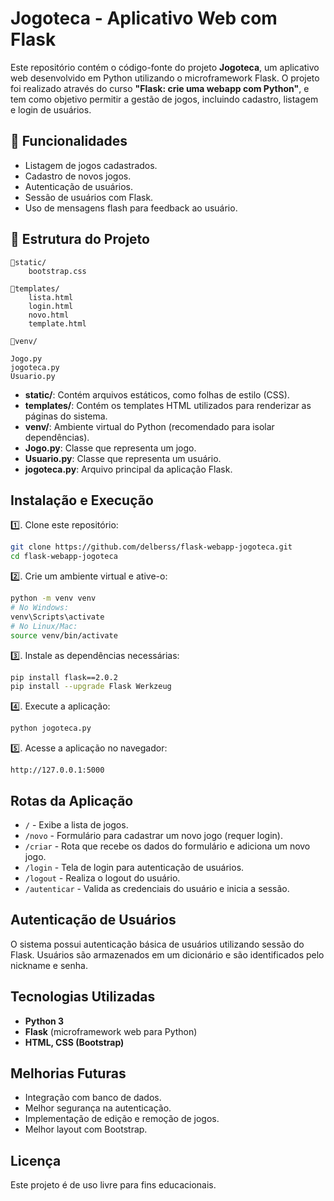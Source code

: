 # Jogoteca - Aplicativo Web com Flask

Este repositório contém o código-fonte do projeto **Jogoteca**, um aplicativo web desenvolvido em Python utilizando o microframework Flask. O projeto foi realizado através do curso **"Flask: crie uma webapp com Python"**, e tem como objetivo permitir a gestão de jogos, incluindo cadastro, listagem e login de usuários.

## 📌 Funcionalidades
- Listagem de jogos cadastrados.
- Cadastro de novos jogos.
- Autenticação de usuários.
- Sessão de usuários com Flask.
- Uso de mensagens flash para feedback ao usuário.

## 📁 Estrutura do Projeto
```
📂static/
    bootstrap.css

📂templates/
    lista.html
    login.html
    novo.html
    template.html

📂venv/

Jogo.py
jogoteca.py
Usuario.py
```

- **static/**: Contém arquivos estáticos, como folhas de estilo (CSS).
- **templates/**: Contém os templates HTML utilizados para renderizar as páginas do sistema.
- **venv/**: Ambiente virtual do Python (recomendado para isolar dependências).
- **Jogo.py**: Classe que representa um jogo.
- **Usuario.py**: Classe que representa um usuário.
- **jogoteca.py**: Arquivo principal da aplicação Flask.

## Instalação e Execução
1️⃣. Clone este repositório:
   ```sh
   git clone https://github.com/delberss/flask-webapp-jogoteca.git
   cd flask-webapp-jogoteca
   ```

2️⃣. Crie um ambiente virtual e ative-o:
   ```sh
   python -m venv venv
   # No Windows:
   venv\Scripts\activate
   # No Linux/Mac:
   source venv/bin/activate
   ```

3️⃣. Instale as dependências necessárias:
   ```sh
   pip install flask==2.0.2
   pip install --upgrade Flask Werkzeug
   ```

4️⃣. Execute a aplicação:
   ```sh
   python jogoteca.py
   ```

5️⃣. Acesse a aplicação no navegador:
   ```
   http://127.0.0.1:5000
   ```

## Rotas da Aplicação
- `/` - Exibe a lista de jogos.
- `/novo` - Formulário para cadastrar um novo jogo (requer login).
- `/criar` - Rota que recebe os dados do formulário e adiciona um novo jogo.
- `/login` - Tela de login para autenticação de usuários.
- `/logout` - Realiza o logout do usuário.
- `/autenticar` - Valida as credenciais do usuário e inicia a sessão.

## Autenticação de Usuários
O sistema possui autenticação básica de usuários utilizando sessão do Flask. Usuários são armazenados em um dicionário e são identificados pelo nickname e senha.

## Tecnologias Utilizadas
- **Python 3**
- **Flask** (microframework web para Python)
- **HTML, CSS (Bootstrap)**

## Melhorias Futuras
- Integração com banco de dados.
- Melhor segurança na autenticação.
- Implementação de edição e remoção de jogos.
- Melhor layout com Bootstrap.

## Licença
Este projeto é de uso livre para fins educacionais.

